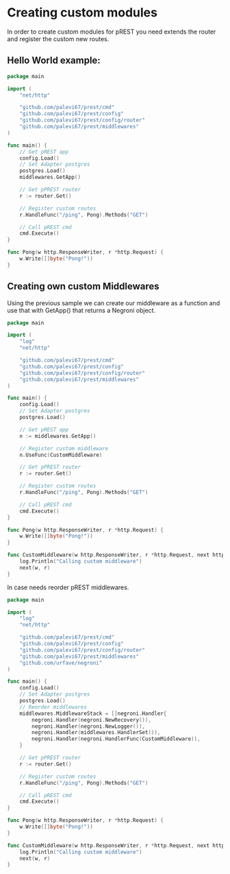 # Creating custom modules

In order to create custom modules for pREST you need extends the router and register the custom new routes.

## Hello World example:

```go
package main

import (
	"net/http"

	"github.com/palevi67/prest/cmd"
	"github.com/palevi67/prest/config"
	"github.com/palevi67/prest/config/router"
	"github.com/palevi67/prest/middlewares"
)

func main() {
	// Get pREST app
	config.Load()
	// Set Adapter postgres
	postgres.Load()
	middlewares.GetApp()

	// Get pPREST router
	r := router.Get()

	// Register custom routes
	r.HandleFunc("/ping", Pong).Methods("GET")

	// Call pREST cmd
	cmd.Execute()
}

func Pong(w http.ResponseWriter, r *http.Request) {
	w.Write([]byte("Pong!"))
}
```

## Creating own custom Middlewares

Using the previous sample we can create our middleware as a function and use that with GetApp() that returns a Negroni object.

```go
package main

import (
	"log"
	"net/http"

	"github.com/palevi67/prest/cmd"
	"github.com/palevi67/prest/config"
	"github.com/palevi67/prest/config/router"
	"github.com/palevi67/prest/middlewares"
)

func main() {
	config.Load()
	// Set Adapter postgres
	postgres.Load()

	// Get pREST app
	n := middlewares.GetApp()

	// Register custom middleware
	n.UseFunc(CustomMiddleware)

	// Get pPREST router
	r := router.Get()

	// Register custom routes
	r.HandleFunc("/ping", Pong).Methods("GET")

	// Call pREST cmd
	cmd.Execute()
}

func Pong(w http.ResponseWriter, r *http.Request) {
	w.Write([]byte("Pong!"))
}

func CustomMiddleware(w http.ResponseWriter, r *http.Request, next http.HandlerFunc) {
	log.Println("Calling custom middleware")
	next(w, r)
}
```

In case needs reorder pREST middlewares.

```go
package main

import (
	"log"
	"net/http"

	"github.com/palevi67/prest/cmd"
	"github.com/palevi67/prest/config"
	"github.com/palevi67/prest/config/router"
	"github.com/palevi67/prest/middlewares"
	"github.com/urfave/negroni"
)

func main() {
	config.Load()
	// Set Adapter postgres
	postgres.Load()
	// Reorder middlewares
	middlewares.MiddlewareStack = []negroni.Handler{
		negroni.Handler(negroni.NewRecovery()),
		negroni.Handler(negroni.NewLogger()),
		negroni.Handler(middlewares.HandlerSet()),
		negroni.Handler(negroni.HandlerFunc(CustomMiddleware)),
	}

	// Get pPREST router
	r := router.Get()

	// Register custom routes
	r.HandleFunc("/ping", Pong).Methods("GET")

	// Call pREST cmd
	cmd.Execute()
}

func Pong(w http.ResponseWriter, r *http.Request) {
	w.Write([]byte("Pong!"))
}

func CustomMiddleware(w http.ResponseWriter, r *http.Request, next http.HandlerFunc) {
	log.Println("Calling custom middleware")
	next(w, r)
}
```
